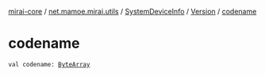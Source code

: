 [mirai-core](../../../index.md) / [net.mamoe.mirai.utils](../../index.md) / [SystemDeviceInfo](../index.md) / [Version](index.md) / [codename](./codename.md)

# codename

`val codename: `[`ByteArray`](https://kotlinlang.org/api/latest/jvm/stdlib/kotlin/-byte-array/index.html)